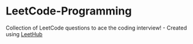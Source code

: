# LeetCode-Programming
Collection of LeetCode questions to ace the coding interview! - Created using [LeetHub](https://github.com/QasimWani/LeetHub)
